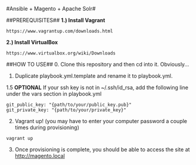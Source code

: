 #Ansible + Magento + Apache Solr#

##PREREQUISITES##
**1.) Install Vagrant**

```
https://www.vagrantup.com/downloads.html
```

**2.) Install VirtualBox**


```
https://www.virtualbox.org/wiki/Downloads
```

##HOW TO USE##
0. Clone this repository and then cd into it. Obviously...

1. Duplicate playbook.yml.template and rename it to playbook.yml.

1.5 **OPTIONAL** If your ssh key is not in ~/.ssh/id_rsa, add the following line under the vars section in playbook.yml
```
git_public_key: "{path/to/your/public_key.pub}"
git_private_key: "{path/to/your/private_key}"
```

2. Vagrant up! (you may have to enter your computer password a couple times during provisioning)

```
vagrant up
```

3. Once provisioning is complete, you should be able to access the site at http://magento.local

